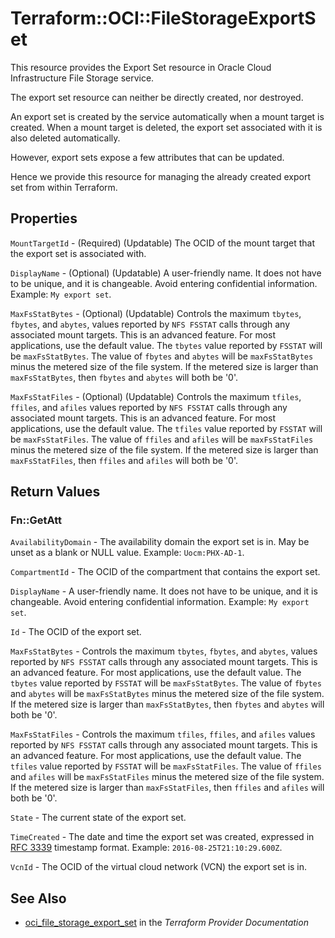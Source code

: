 # Terraform::OCI::FileStorageExportSet

This resource provides the Export Set resource in Oracle Cloud Infrastructure File Storage service.

The export set resource can neither be directly created, nor destroyed.

An export set is created by the service automatically when a mount target is created.
When a mount target is deleted, the export set associated with it is also deleted automatically.

However, export sets expose a few attributes that can be updated.

Hence we provide this resource for managing the already created export set from within Terraform.

## Properties

`MountTargetId` - (Required) (Updatable) The OCID of the mount target that the export set is associated with.

`DisplayName` - (Optional) (Updatable) A user-friendly name. It does not have to be unique, and it is changeable. Avoid entering confidential information.  Example: `My export set`.

`MaxFsStatBytes` - (Optional) (Updatable) Controls the maximum `tbytes`, `fbytes`, and `abytes`, values reported by `NFS FSSTAT` calls through any associated mount targets. This is an advanced feature. For most applications, use the default value. The `tbytes` value reported by `FSSTAT` will be `maxFsStatBytes`. The value of `fbytes` and `abytes` will be `maxFsStatBytes` minus the metered size of the file system. If the metered size is larger than `maxFsStatBytes`, then `fbytes` and `abytes` will both be '0'.

`MaxFsStatFiles` - (Optional) (Updatable) Controls the maximum `tfiles`, `ffiles`, and `afiles` values reported by `NFS FSSTAT` calls through any associated mount targets. This is an advanced feature. For most applications, use the default value. The `tfiles` value reported by `FSSTAT` will be `maxFsStatFiles`. The value of `ffiles` and `afiles` will be `maxFsStatFiles` minus the metered size of the file system. If the metered size is larger than `maxFsStatFiles`, then `ffiles` and `afiles` will both be '0'.


## Return Values

### Fn::GetAtt

`AvailabilityDomain` - The availability domain the export set is in. May be unset as a blank or NULL value.  Example: `Uocm:PHX-AD-1`.

`CompartmentId` - The OCID of the compartment that contains the export set.

`DisplayName` - A user-friendly name. It does not have to be unique, and it is changeable. Avoid entering confidential information.  Example: `My export set`.

`Id` - The OCID of the export set.

`MaxFsStatBytes` - Controls the maximum `tbytes`, `fbytes`, and `abytes`, values reported by `NFS FSSTAT` calls through any associated mount targets. This is an advanced feature. For most applications, use the default value. The `tbytes` value reported by `FSSTAT` will be `maxFsStatBytes`. The value of `fbytes` and `abytes` will be `maxFsStatBytes` minus the metered size of the file system. If the metered size is larger than `maxFsStatBytes`, then `fbytes` and `abytes` will both be '0'.

`MaxFsStatFiles` - Controls the maximum `tfiles`, `ffiles`, and `afiles` values reported by `NFS FSSTAT` calls through any associated mount targets. This is an advanced feature. For most applications, use the default value. The `tfiles` value reported by `FSSTAT` will be `maxFsStatFiles`. The value of `ffiles` and `afiles` will be `maxFsStatFiles` minus the metered size of the file system. If the metered size is larger than `maxFsStatFiles`, then `ffiles` and `afiles` will both be '0'.

`State` - The current state of the export set.

`TimeCreated` - The date and time the export set was created, expressed in [RFC 3339](https://tools.ietf.org/rfc/rfc3339) timestamp format.  Example: `2016-08-25T21:10:29.600Z`.

`VcnId` - The OCID of the virtual cloud network (VCN) the export set is in.

## See Also

* [oci_file_storage_export_set](https://www.terraform.io/docs/providers/oci/r/file_storage_export_set.html) in the _Terraform Provider Documentation_